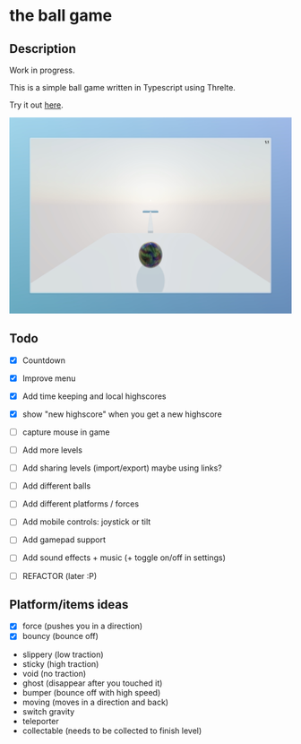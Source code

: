 # the ball game

## Description

Work in progress.

This is a simple ball game written in Typescript using Threlte.

Try it out [here](https://flo-bit.github.io/ball-game/).

![screenshot](./screenshot.png)

## Todo

- [x] Countdown
- [x] Improve menu
- [x] Add time keeping and local highscores
- [x] show "new highscore" when you get a new highscore

- [ ] capture mouse in game
- [ ] Add more levels
- [ ] Add sharing levels (import/export) maybe using links?
- [ ] Add different balls
- [ ] Add different platforms / forces
- [ ] Add mobile controls: joystick or tilt
- [ ] Add gamepad support
- [ ] Add sound effects + music (+ toggle on/off in settings)
- [ ] REFACTOR (later :P)


## Platform/items ideas

- [x] force (pushes you in a direction)
- [x] bouncy (bounce off)
- slippery (low traction)
- sticky (high traction)
- void (no traction)
- ghost (disappear after you touched it)
- bumper (bounce off with high speed)
- moving (moves in a direction and back)
- switch gravity
- teleporter
- collectable (needs to be collected to finish level)